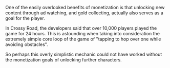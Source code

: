 One of the easily overlooked benefits of monetization is that unlocking new content through ad watching, and gold collecting,
actually also serves as a goal for the player.

In Crossy Road, the developers said that over 10,000 players played the game for 24 hours. This is astounding when taking into
consideration the extremely simple core loop of the game of "tapping to hop over one while avoiding obstacles".

So perhaps this overly simplistic mechanic could not have worked without the monetization goals of unlocking further characters.
